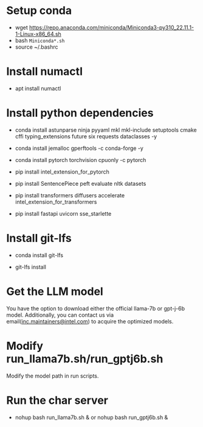 # Setup conda
- wget  https://repo.anaconda.com/miniconda/Miniconda3-py310_22.11.1-1-Linux-x86_64.sh
- bash `Miniconda*.sh`
- source ~/.bashrc

# Install numactl

- apt install numactl


# Install python dependencies
- conda install astunparse ninja pyyaml mkl mkl-include setuptools cmake cffi typing_extensions future six requests dataclasses -y

- conda install jemalloc gperftools -c conda-forge -y

- conda install pytorch torchvision cpuonly -c pytorch

- pip install intel_extension_for_pytorch

- pip install SentencePiece peft evaluate nltk datasets

- pip install transformers diffusers accelerate intel_extension_for_transformers

- pip install fastapi uvicorn sse_starlette

# Install git-lfs
- conda install git-lfs

- git-lfs install


# Get the LLM model
You have the option to download either the official llama-7b or gpt-j-6b model. Additionally, you can contact us via email(inc.maintainers@intel.com) to acquire the optimized models.

# Modify run_llama7b.sh/run_gptj6b.sh
Modify the model path in run scripts.

# Run the char server
- nohup bash run_llama7b.sh & or nohup bash run_gptj6b.sh &
